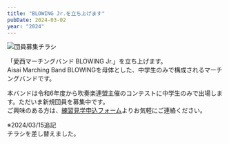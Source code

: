 ```yaml
---
title: "BLOWING Jr.を立ち上げます"
pubDate: 2024-03-02
year: "2024"
---
```


![団員募集チラシ](@/assets/2024flyer_jr_join_us_2.webp)

「愛西マーチングバンド BLOWING Jr.」を立ち上げます。\
Aisai Marching Band BLOWINGを母体とした、中学生のみで構成されるマーチングバンドです。

本バンドは令和6年度から吹奏楽連盟主催のコンテストに中学生のみで出場します。ただいま新規団員を募集中です。\
ご興味のある方は、[練習見学申込フォーム](/contact/)よりお気軽にご連絡ください。

<p style="color: rgb(var(--red))">※2024/03/15追記<br />チラシを差し替えました。</p>

